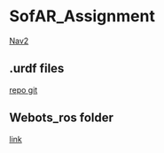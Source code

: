# SofAR_Assignment

[Nav2](https://navigation.ros.org/index.html)


## .urdf files
[repo git](https://github.com/cyberbotics/webots.git)

## Webots_ros folder
[link](https://github.com/cyberbotics/webots_ros2/wiki/Build-and-Install)
